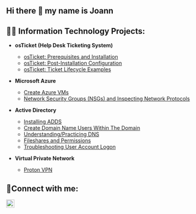 ## Hi there 👋 my name is Joann
<h2>👨‍💻 Information Technology Projects:</h2>

- <b>osTicket (Help Desk Ticketing System)</b>
  - [osTicket: Prerequisites and Installation](https://github.com/joann-camacho/osticket-prereqs)
  - [osTicket: Post-Installation Configuration](https://github.com/joann-camacho/post-install-config)
  - [osTicket: Ticket Lifecycle Examples](https://github.com/joann-camacho/ticket-lifecycle)
    
- <b>Microsoft Azure</b>
  - [Create Azure VMs](https://github.com/joann-camacho/create-windows-virtual-machine)
  - [Network Security Groups (NSGs) and Inspecting Network Protocols](https://github.com/joann-camacho/azure-network-protocols)
  
- <b>Active Directory</b>
  - [Installing ADDS](https://github.com/joann-camacho/install-active-directory)
  - [Create Domain Name Users Within The Domain](https://github.com/joann-camacho/create-domain-name-users)
  - [Understanding/Practicing DNS](https://github.com/joann-camacho/practicing-dns)
  - [Fileshares and Permissions](https://github.com/joann-camacho/fileshares-and-permissions)
  - [Troubleshooting User Account Logon](https://github.com/joann-camacho/troubleshooting-user-logon)

- <b>Virtual Private Network</b>
  - [Proton VPN](https://github.com/joann-camacho/practicing-proton-vpn)

<h2>🤳Connect with me:</h2>

[<img align="left" alt="Joann | LinkedIn" width="22px" src="https://cdn.jsdelivr.net/npm/simple-icons@v3/icons/linkedin.svg" />][linkedin]

[linkedin]: https://linkedin.com/in/Josh
